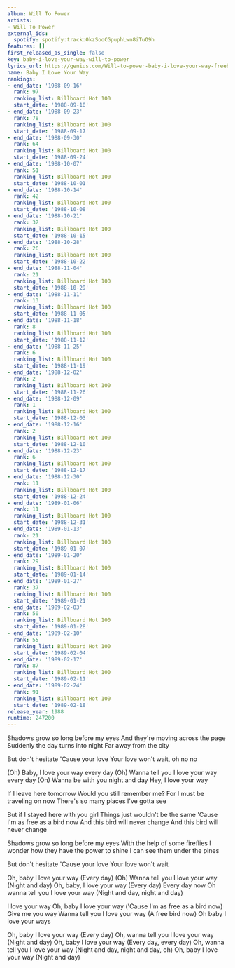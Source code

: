 ```yaml
---
album: Will To Power
artists:
- Will To Power
external_ids:
  spotify: spotify:track:0kzSooCGpuphLwn8iTuO9h
features: []
first_released_as_single: false
key: baby-i-love-your-way-will-to-power
lyrics_url: https://genius.com/Will-to-power-baby-i-love-your-way-freebird-medley-lyrics
name: Baby I Love Your Way
rankings:
- end_date: '1988-09-16'
  rank: 97
  ranking_list: Billboard Hot 100
  start_date: '1988-09-10'
- end_date: '1988-09-23'
  rank: 78
  ranking_list: Billboard Hot 100
  start_date: '1988-09-17'
- end_date: '1988-09-30'
  rank: 64
  ranking_list: Billboard Hot 100
  start_date: '1988-09-24'
- end_date: '1988-10-07'
  rank: 51
  ranking_list: Billboard Hot 100
  start_date: '1988-10-01'
- end_date: '1988-10-14'
  rank: 42
  ranking_list: Billboard Hot 100
  start_date: '1988-10-08'
- end_date: '1988-10-21'
  rank: 32
  ranking_list: Billboard Hot 100
  start_date: '1988-10-15'
- end_date: '1988-10-28'
  rank: 26
  ranking_list: Billboard Hot 100
  start_date: '1988-10-22'
- end_date: '1988-11-04'
  rank: 21
  ranking_list: Billboard Hot 100
  start_date: '1988-10-29'
- end_date: '1988-11-11'
  rank: 13
  ranking_list: Billboard Hot 100
  start_date: '1988-11-05'
- end_date: '1988-11-18'
  rank: 8
  ranking_list: Billboard Hot 100
  start_date: '1988-11-12'
- end_date: '1988-11-25'
  rank: 6
  ranking_list: Billboard Hot 100
  start_date: '1988-11-19'
- end_date: '1988-12-02'
  rank: 2
  ranking_list: Billboard Hot 100
  start_date: '1988-11-26'
- end_date: '1988-12-09'
  rank: 1
  ranking_list: Billboard Hot 100
  start_date: '1988-12-03'
- end_date: '1988-12-16'
  rank: 2
  ranking_list: Billboard Hot 100
  start_date: '1988-12-10'
- end_date: '1988-12-23'
  rank: 6
  ranking_list: Billboard Hot 100
  start_date: '1988-12-17'
- end_date: '1988-12-30'
  rank: 11
  ranking_list: Billboard Hot 100
  start_date: '1988-12-24'
- end_date: '1989-01-06'
  rank: 11
  ranking_list: Billboard Hot 100
  start_date: '1988-12-31'
- end_date: '1989-01-13'
  rank: 21
  ranking_list: Billboard Hot 100
  start_date: '1989-01-07'
- end_date: '1989-01-20'
  rank: 29
  ranking_list: Billboard Hot 100
  start_date: '1989-01-14'
- end_date: '1989-01-27'
  rank: 37
  ranking_list: Billboard Hot 100
  start_date: '1989-01-21'
- end_date: '1989-02-03'
  rank: 50
  ranking_list: Billboard Hot 100
  start_date: '1989-01-28'
- end_date: '1989-02-10'
  rank: 55
  ranking_list: Billboard Hot 100
  start_date: '1989-02-04'
- end_date: '1989-02-17'
  rank: 87
  ranking_list: Billboard Hot 100
  start_date: '1989-02-11'
- end_date: '1989-02-24'
  rank: 91
  ranking_list: Billboard Hot 100
  start_date: '1989-02-18'
release_year: 1988
runtime: 247200
---
```

Shadows grow so long before my eyes
And they're moving across the page
Suddenly the day turns into night
Far away from the city

But don't hesitate
'Cause your love
Your love won't wait, oh no no

(Oh)
Baby, I love your way every day
(Oh)
Wanna tell you I love your way every day
(Oh)
Wanna be with you night and day
Hey, I love your way

If I leave here tomorrow
Would you still remember me?
For I must be traveling on now
There's so many places I've gotta see

But if I stayed here with you girl
Things just wouldn't be the same
'Cause I'm as free as a bird now
And this bird will never change
And this bird will never change

Shadows grow so long before my eyes
With the help of some fireflies
I wonder how they have the power to shine
I can see them under the pines

But don't hesitate
'Cause your love
Your love won't wait

Oh, baby
I love your way
(Every day)
(Oh)
Wanna tell you I love your way
(Night and day)
Oh, baby, I love your way
(Every day)
Every day now
Oh wanna tell you I love your way
(Night and day, night and day)

I love your way
Oh, baby
I love your way
('Cause I'm as free as a bird now)
Give me you way
Wanna tell you I love your way
(A free bird now)
Oh baby I love your ways

Oh, baby I love your way
(Every day)
Oh, wanna tell you I love your way
(Night and day)
Oh, baby I love your way
(Every day, every day)
Oh, wanna tell you I love your way
(Night and day, night and day, oh)
Oh, baby I love your way
(Night and day)
